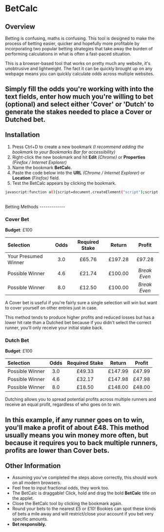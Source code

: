 # BetCalc

## Overview

Betting is confusing, maths is confusing. This tool is designed to make the process of betting easier, quicker and hopefully more profitable by incorporating two popular betting strategies that take away the burden of performing calculations in what is often a fast-paced situation.

This is a browser-based tool that works on pretty much any website, it's unobtrusive and lightweight. The fact it can be quickly brought up on any webpage means you can quickly calculate odds across multiple websites.

Simply fill the odds you're working with into the text fields, enter how much you're willing to bet (optional) and select either 'Cover' or 'Dutch' to generate the stakes needed to place a Cover or Dutched bet.
<br><br>
Installation
-------------

 1. Press Ctrl+D to create a new bookmark _(I recommend adding the bookmark to your Bookmarks Bar for accessibility)_
 2. Right-click the new bookmark and hit **Edit** _(Chrome)_ or **Properties** _(Firefox / Internet Explorer)_
 3. Name the bookmark **BetCalc**.
 4. Paste the code below into the **URL** _(Chrome / Internet Explorer)_ or **Location** _(Firefox)_  field.
 5. Test the BetCalc appears by clicking the bookmark.
```bash 
javascript:function a(){script=document.createElement("script");script.src="https://cdn.rawgit.com/RunlevelConsulting/UsefulScripts/master/BetCalc/betcalc.js";document.getElementsByTagName('HEAD')[0].appendChild(script);}a();
```
<br>
Betting Methods
-------------

### Cover Bet

**Budget**: £100

| Selection     | Odds | Required Stake   | Return | Profit |
| :------- | :----: | :---: | :---: | :---: |
| Your Presumed Winner | 3.0 |  £65.76    | £197.28 | £97.28 |
| Possible Winner    | 4.6   |  £21.74   |£100.00| _Break Even_ |
| Possible Winner     | 8.0    |  £12.50  |£100.00| _Break Even_ |

A Cover bet is useful if you're fairly sure a single selection will win but want to cover yourself on other entries just in case.

This method tends to produce higher profits and reduced losses but has a lower hit rate than a Dutched bet because if you didn't select the correct runner, you'll only receive your initial stake back.

### Dutch Bet

**Budget**: £100

| Selection     | Odds | Required Stake   | Return | Profit |
| :------- | :----: | :---: | :---: | :---: |
| Possible Winner | 3.0 |  £49.33   | £147.99 | £47.99 |
| Possible Winner    | 4.6   |  £32.17   |£147.98| £47.98 |
| Possible Winner     | 8.0    |  £18.50  |£148.00| £48.00 |

Dutching allows you to spread potential profits across multiple runners and receive an equal profit, regardless of who goes on to win.

In this example, if any runner goes on to win, you'll make a profit of about £48. This method usually means you win money more often, but because it requires you to back multiple runners, profits are lower than Cover bets.
<br><br>
Other Information
-------------
- Assuming you've completed the steps above correctly, this should work on all modern browsers.
- Feel free to input fractional odds, they work too.
- The BetCalc is draggable! Click, hold and drag the bold **BetCalc** title on the applet.
- Close the BetCalc tool by clicking the bookmark again.
- Round your bets to the nearest £5 or £10! Bookies can spot these kinds of bets a mile away and will restrict/close your account if you bet very specific amounts.
- **Bet responsibly.**

